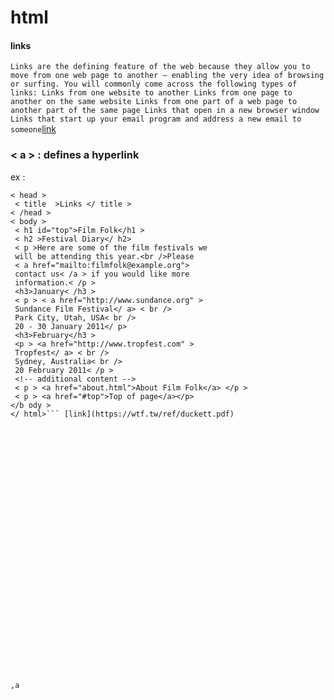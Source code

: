 # html
#### links
``Links are the defining feature of the web because they allow you to move from one web page to another — enabling the very idea of browsing or surfing. You will commonly come across the following types of links:
Links from one website to another
Links from one page to another on the same website
Links from one part of a web page to another part of the same page
Links that open in a new browser window
Links that start up your email program and address a new email to someone``[link](https://wtf.tw/ref/duckett.pdf)
### < a > : defines a hyperlink
ex :
```< html >
< head >
 < title  >Links </ title >
< /head >
< body >
 < h1 id="top">Film Folk</h1 >
 < h2 >Festival Diary</ h2>
 < p >Here are some of the film festivals we
 will be attending this year.<br />Please
 < a href="mailto:filmfolk@example.org">
 contact us< /a > if you would like more
 information.< /p >
 <h3>January< /h3 >
 < p > < a href="http://www.sundance.org" >
 Sundance Film Festival</ a> < br />
 Park City, Utah, USA< br />
 20 - 30 January 2011</ p>
 <h3>February</h3 >
 <p > <a href="http://www.tropfest.com" >
 Tropfest</ a> < br />
 Sydney, Australia< br />
 20 February 2011< /p >
 <!-- additional content -->
 < p > <a href="about.html">About Film Folk</a> </p >
 < p > <a href="#top">Top of page</a></p>
</b ody >
</ html>``` [link](https://wtf.tw/ref/duckett.pdf)






























,a
